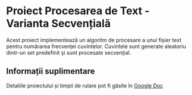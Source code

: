 # Proiect Procesarea de Text - Varianta Secvențială

Acest proiect implementează un algoritm de procesare a unui fișier text pentru numărarea frecvenței cuvintelor. Cuvintele sunt generate aleatoriu dintr-un set predefinit și sunt procesate secvențial.

## Informații suplimentare
Detaliile proiectului și timpii de rulare pot fi găsite în [Google Doc]([https://exemplu.com](https://docs.google.com/document/d/1dcsfMqXeZ4AUmUWx9LxfuTzgvuGBVPuDT0yJngXLek4/edit?usp=sharing))




